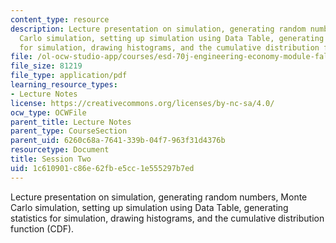 ```yaml
---
content_type: resource
description: Lecture presentation on simulation, generating random numbers, Monte
  Carlo simulation, setting up simulation using Data Table, generating statistics
  for simulation, drawing histograms, and the cumulative distribution function (CDF).
file: /ol-ocw-studio-app/courses/esd-70j-engineering-economy-module-fall-2009/1c610901c86e62fbe5cc1e555297b7ed_MITESD_70Jf09_lec02.pdf
file_size: 81219
file_type: application/pdf
learning_resource_types:
- Lecture Notes
license: https://creativecommons.org/licenses/by-nc-sa/4.0/
ocw_type: OCWFile
parent_title: Lecture Notes
parent_type: CourseSection
parent_uid: 6260c68a-7641-339b-04f7-963f31d4376b
resourcetype: Document
title: Session Two
uid: 1c610901-c86e-62fb-e5cc-1e555297b7ed
---
```

Lecture presentation on simulation, generating random numbers, Monte Carlo simulation, setting up simulation using Data Table, generating statistics for simulation, drawing histograms, and the cumulative distribution function (CDF).